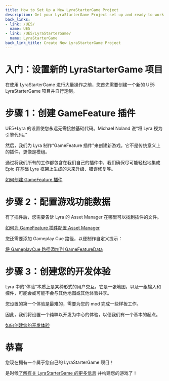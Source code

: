 ```yaml
---
title: How to Set Up a New LyraStarterGame Project
description: Get your LyraStarterGame Project set up and ready to work in
back_links:
- link: /UE5/
  name: UE5
- link: /UE5/LyraStarterGame/
  name: LyraStarterGame
back_link_title: Create New LyraStarterGame Project
---
```


# 入门：设置新的 LyraStarterGame 项目

在使用 LyraStarterGame 进行大量操作之前，您首先需要创建一个新的 UE5 LyraStarterGame 项目并自行定制。

# 步骤 1：创建 GameFeature 插件

UE5+Lyra 的设置使您永远无需接触基础代码。Michael Noland 说“将 Lyra 视为引擎代码。”

然后，我们为 Lyra 制作“GameFeature 插件”来创建新游戏。它不是传统意义上的插件，更像是模组。

通过将我们所有的工作都包含在我们自己的插件中，我们确保尽可能轻松地集成 Epic 在基础 Lyra 框架上生成的未来升级、错误修复等。

[如何创建 GameFeature 插件](./How-To-Create-a-GameFeature-Plugin)

# 步骤 2：配置游戏功能数据

有了插件后，您需要告诉 Lyra 的 Asset Manager 在哪里可以找到插件的文件。

[如何为 GameFeature 插件配置 Asset Manager](./Setup/GameFeatureData-AssetManager)

您还需要添加 Gameplay Cue 路径，以便制作自定义提示：

[将 GameplayCue 路径添加到 GameFeatureData](./Setup/GameFeatureData-AddGameplayCuePath)

# 步骤 3：创建您的开发体验

Lyra 中的“体验”本质上是某种形式的用户交互。它是一张地图，以及一组输入和
控件，可能会或可能不会与其他地图或其他体验共享。

您设置的第一个体验是最难的，需要为您的 mod 完成一些样板工作。

因此，我们将设置一个纯粹以开发为中心的体验，以便我们有一个基本的起点。

[如何创建您的开发体验](./How-To-Create-New-GameFeature-Dev-Experience)

# 恭喜

您现在拥有一个属于您自己的 LyraStarterGame 项目！

是时候[了解有关 LyraStarterGame 的更多信息](/UE5/LyraStarterGame/) 并构建您的游戏了！